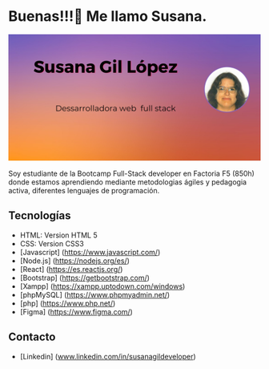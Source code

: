 # Buenas!!!👋 Me llamo Susana. 

![banpurple](./img/gitban.png)

Soy estudiante de la Bootcamp Full-Stack developer en Factoria F5 (850h) donde estamos aprendiendo mediante metodologias ágiles y pedagogia activa, diferentes lenguajes de programación.


## Tecnologías

* HTML: Version HTML 5 
* CSS: Version CSS3
* [Javascript] (https://www.javascript.com/)
* [Node.js] (https://nodejs.org/es/)
* [React] (https://es.reactjs.org/)
* [Bootstrap] (https://getbootstrap.com/)
* [Xampp] (https://xampp.uptodown.com/windows)
* [phpMySQL] (https://www.phpmyadmin.net/)
* [php] (https://www.php.net/)
* [Figma] (https://www.figma.com/)


## Contacto

* [Linkedin] (www.linkedin.com/in/susanagildeveloper)
